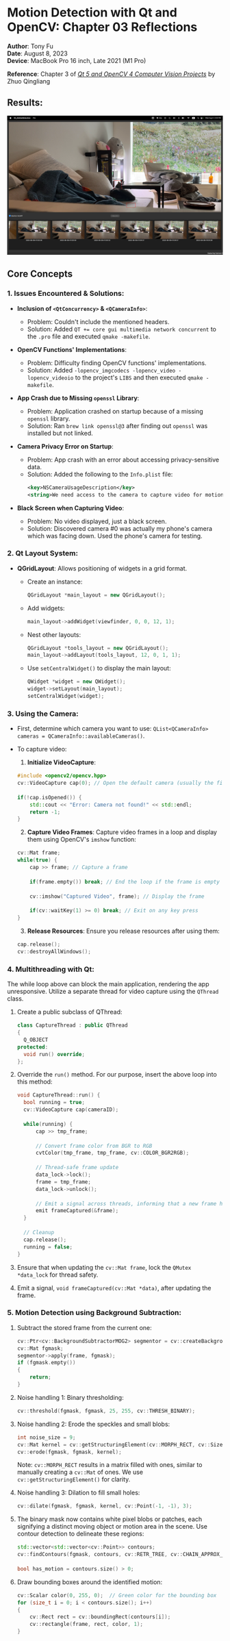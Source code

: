 # Motion Detection with Qt and OpenCV: Chapter 03 Reflections

**Author**: Tony Fu  
**Date**: August 8, 2023  
**Device**: MacBook Pro 16 inch, Late 2021 (M1 Pro)  

**Reference**: Chapter 3 of [*Qt 5 and OpenCV 4 Computer Vision Projects*](https://github.com/PacktPublishing/Qt-5-and-OpenCV-4-Computer-Vision-Projects/tree/master) by Zhuo Qingliang

## Results:

![cat](cat.png)

## Core Concepts

### 1. Issues Encountered & Solutions:

- **Inclusion of `<QtConcurrency>` & `<QCameraInfo>`**:
  - Problem: Couldn't include the mentioned headers.
  - Solution: Added `QT += core gui multimedia network concurrent` to the `.pro` file and executed `qmake -makefile`.

- **OpenCV Functions' Implementations**:
  - Problem: Difficulty finding OpenCV functions' implementations.
  - Solution: Added `-lopencv_imgcodecs -lopencv_video -lopencv_videoio` to the project's `LIBS` and then executed `qmake -makefile`.

- **App Crash due to Missing `openssl` Library**:
  - Problem: Application crashed on startup because of a missing `openssl` library.
  - Solution: Ran `brew link openssl@3` after finding out `openssl` was installed but not linked.

- **Camera Privacy Error on Startup**:
  - Problem: App crash with an error about accessing privacy-sensitive data.
  - Solution: Added the following to the `Info.plist` file:
    ```xml
    <key>NSCameraUsageDescription</key>
    <string>We need access to the camera to capture video for motion detection.</string>
    ```

- **Black Screen when Capturing Video**:
  - Problem: No video displayed, just a black screen.
  - Solution: Discovered camera #0 was actually my phone's camera which was facing down. Used the phone's camera for testing.

### 2. Qt Layout System:

- **QGridLayout**: Allows positioning of widgets in a grid format.
  - Create an instance:
    ```cpp
    QGridLayout *main_layout = new QGridLayout();
    ```
  - Add widgets:
    ```cpp
    main_layout->addWidget(viewfinder, 0, 0, 12, 1);
    ```

  - Nest other layouts:
    ```cpp
    QGridLayout *tools_layout = new QGridLayout();
    main_layout->addLayout(tools_layout, 12, 0, 1, 1);
    ```

  - Use `setCentralWidget()` to display the main layout:
    ```cpp
    QWidget *widget = new QWidget();
    widget->setLayout(main_layout);
    setCentralWidget(widget);
    ```

### 3. Using the Camera:
- First, determine which camera you want to use: `QList<QCameraInfo> cameras = QCameraInfo::availableCameras()`.

- To capture video:
  1. **Initialize VideoCapture**:
    ```cpp
    #include <opencv2/opencv.hpp>
    cv::VideoCapture cap(0); // Open the default camera (usually the first one)

    if(!cap.isOpened()) {
        std::cout << "Error: Camera not found!" << std::endl;
        return -1;
    }
    ```

  2. **Capture Video Frames**:
    Capture video frames in a loop and display them using OpenCV's `imshow` function:

    ```cpp
    cv::Mat frame;
    while(true) {
        cap >> frame; // Capture a frame

        if(frame.empty()) break; // End the loop if the frame is empty

        cv::imshow("Captured Video", frame); // Display the frame

        if(cv::waitKey(1) >= 0) break; // Exit on any key press
    }
    ```

  3. **Release Resources**:
    Ensure you release resources after using them:
    ```cpp
    cap.release();
    cv::destroyAllWindows();
    ```

### 4. Multithreading with Qt:
The while loop above can block the main application, rendering the app unresponsive. Utilize a separate thread for video capture using the `QThread` class.

1. Create a public subclass of QThread:
    ```cpp
    class CaptureThread : public QThread
    {
      Q_OBJECT
    protected:
      void run() override; 
    };
    ```

2. Override the `run()` method. For our purpose, insert the above loop into this method:
    ```cpp
    void CaptureThread::run() {
      bool running = true;
      cv::VideoCapture cap(cameraID);

      while(running) {
          cap >> tmp_frame;

          // Convert frame color from BGR to RGB
          cvtColor(tmp_frame, tmp_frame, cv::COLOR_BGR2RGB);

          // Thread-safe frame update
          data_lock->lock();
          frame = tmp_frame;
          data_lock->unlock();

          // Emit a signal across threads, informing that a new frame has been captured
          emit frameCaptured(&frame);
      }

      // Cleanup
      cap.release();
      running = false;
    }
    ```

3. Ensure that when updating the `cv::Mat frame`, lock the `QMutex *data_lock` for thread safety.

4. Emit a signal, `void frameCaptured(cv::Mat *data)`, after updating the frame.

### 5. Motion Detection using Background Subtraction:
1. Subtract the stored frame from the current one:
    ```cpp
    cv::Ptr<cv::BackgroundSubtractorMOG2> segmentor = cv::createBackgroundSubtractorMOG2(500, 16, true);
    cv::Mat fgmask;
    segmentor->apply(frame, fgmask);
    if (fgmask.empty())
    {
        return;
    }
    ```

2. Noise handling 1: Binary thresholding:
    ```cpp
    cv::threshold(fgmask, fgmask, 25, 255, cv::THRESH_BINARY);
    ```

3. Noise handling 2: Erode the speckles and small blobs:
    ```cpp
    int noise_size = 9;
    cv::Mat kernel = cv::getStructuringElement(cv::MORPH_RECT, cv::Size(noise_size, noise_size));
    cv::erode(fgmask, fgmask, kernel);
    ```

   Note: `cv::MORPH_RECT` results in a matrix filled with ones, similar to manually creating a `cv::Mat` of ones. We use `cv::getStructuringElement()` for clarity.

4. Noise handling 3: Dilation to fill small holes:
    ```cpp
    cv::dilate(fgmask, fgmask, kernel, cv::Point(-1, -1), 3);
    ```

5. The binary mask now contains white pixel blobs or patches, each signifying a distinct moving object or motion area in the scene. Use contour detection to delineate these regions:
    ```cpp
    std::vector<std::vector<cv::Point>> contours;
    cv::findContours(fgmask, contours, cv::RETR_TREE, cv::CHAIN_APPROX_SIMPLE);

    bool has_motion = contours.size() > 0;
    ```

6. Draw bounding boxes around the identified motion:
    ```cpp
    cv::Scalar color(0, 255, 0);  // Green color for the bounding box
    for (size_t i = 0; i < contours.size(); i++)
    {
        cv::Rect rect = cv::boundingRect(contours[i]);
        cv::rectangle(frame, rect, color, 1);
    }
    ```
